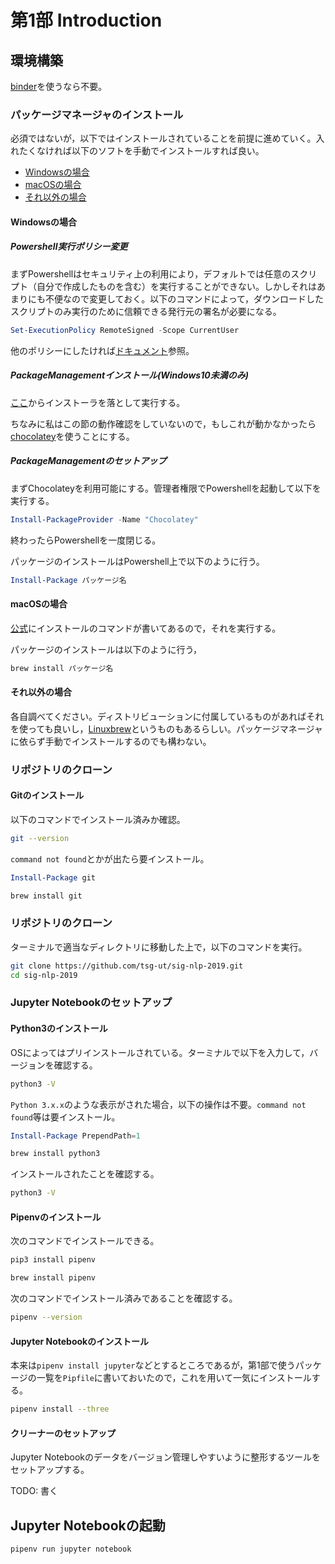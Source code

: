 # 第1部 Introduction

## 環境構築
[binder](https://mybinder.org)を使うなら不要。

### パッケージマネージャのインストール
必須ではないが，以下ではインストールされていることを前提に進めていく。入れたくなければ以下のソフトを手動でインストールすれば良い。

- [Windowsの場合](#Windowsの場合)
- [macOSの場合](#macOSの場合)
- [それ以外の場合](#それ以外の場合)


#### Windowsの場合
##### Powershell実行ポリシー変更
まずPowershellはセキュリティ上の利用により，デフォルトでは任意のスクリプト（自分で作成したものを含む）を実行することができない。しかしそれはあまりにも不便なので変更しておく。以下のコマンドによって，ダウンロードしたスクリプトのみ実行のために信頼できる発行元の署名が必要になる。
```powershell
Set-ExecutionPolicy RemoteSigned -Scope CurrentUser
```
他のポリシーにしたければ[ドキュメント](https://docs.microsoft.com/ja-JP/previous-versions//ee176961(v=technet.10))参照。
##### PackageManagementインストール(Windows10未満のみ)
[ここ](https://www.microsoft.com/en-us/download/details.aspx?id=50395)からインストーラを落として実行する。

ちなみに私はこの節の動作確認をしていないので，もしこれが動かなかったら[chocolatey](https://chocolatey.org)を使うことにする。

##### PackageManagementのセットアップ
まずChocolateyを利用可能にする。管理者権限でPowershellを起動して以下を実行する。
```powershell
Install-PackageProvider -Name "Chocolatey"
```

終わったらPowershellを一度閉じる。

パッケージのインストールはPowershell上で以下のように行う。
```powershell
Install-Package パッケージ名
```

#### macOSの場合
[公式](https://brew.sh/)にインストールのコマンドが書いてあるので，それを実行する。

パッケージのインストールは以下のように行う，
```bash
brew install パッケージ名
```

#### それ以外の場合
各自調べてください。ディストリビューションに付属しているものがあればそれを使っても良いし，[Linuxbrew](https://docs.brew.sh/Homebrew-on-Linux)というものもあるらしい。パッケージマネージャに依らず手動でインストールするのでも構わない。

### リポジトリのクローン
#### Gitのインストール
以下のコマンドでインストール済みか確認。
```bash
git --version
```
`command not found`とかが出たら要インストール。

```powershell
Install-Package git
```

```bash
brew install git
```

### リポジトリのクローン
ターミナルで適当なディレクトリに移動した上で，以下のコマンドを実行。
```bash
git clone https://github.com/tsg-ut/sig-nlp-2019.git
cd sig-nlp-2019
```

### Jupyter Notebookのセットアップ

#### Python3のインストール
OSによってはプリインストールされている。ターミナルで以下を入力して，バージョンを確認する。
```bash
python3 -V
```
`Python 3.x.x`のような表示がされた場合，以下の操作は不要。`command not found`等は要インストール。

```powershell
Install-Package PrependPath=1
```

```bash
brew install python3
```

インストールされたことを確認する。

```bash
python3 -V
```

#### Pipenvのインストール
次のコマンドでインストールできる。
```powershell
pip3 install pipenv
```
```bash
brew install pipenv
```

次のコマンドでインストール済みであることを確認する。
```bash
pipenv --version
```

#### Jupyter Notebookのインストール
本来は`pipenv install jupyter`などとするところであるが，第1部で使うパッケージの一覧を`Pipfile`に書いておいたので，これを用いて一気にインストールする。

```bash
pipenv install --three
```

#### クリーナーのセットアップ
Jupyter Notebookのデータをバージョン管理しやすいように整形するツールをセットアップする。

TODO: 書く

## Jupyter Notebookの起動
```bash
pipenv run jupyter notebook
```
